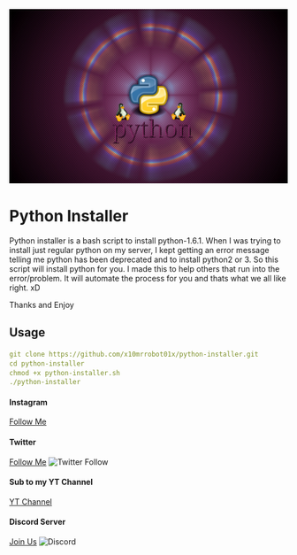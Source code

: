 <img src="./Img/python.png">

# Python Installer

Python installer is a bash script to install python-1.6.1. When I was trying to install just regular python on my server,
I kept getting an error message telling me python has been deprecated and to install python2 or 3. So this
script will install python for you. I made this to help others that run into the error/problem. It will automate the process for you and thats what we all like right. xD

Thanks and Enjoy

## Usage
```yaml
git clone https://github.com/x10mrrobot01x/python-installer.git
cd python-installer
chmod +x python-installer.sh
./python-installer
```

#### Instagram
[Follow Me](https://www.instagram.com/xmrrobotx1/)
#### Twitter
[Follow Me](https://twitter.com/MrRobot38159405)
![Twitter Follow](https://img.shields.io/twitter/follow/MrRobot38159405?label=Follow&style=social)
#### Sub to my YT Channel
[YT Channel](https://www.youtube.com/channel/UC4m514Ek47PsffUuTrrakTA?view_as=subscriber)
#### Discord Server
[Join Us](https://discord.gg/YXHyZ28)
![Discord](https://img.shields.io/discord/721959501871317096?logoColor=blue&style=plastic)
